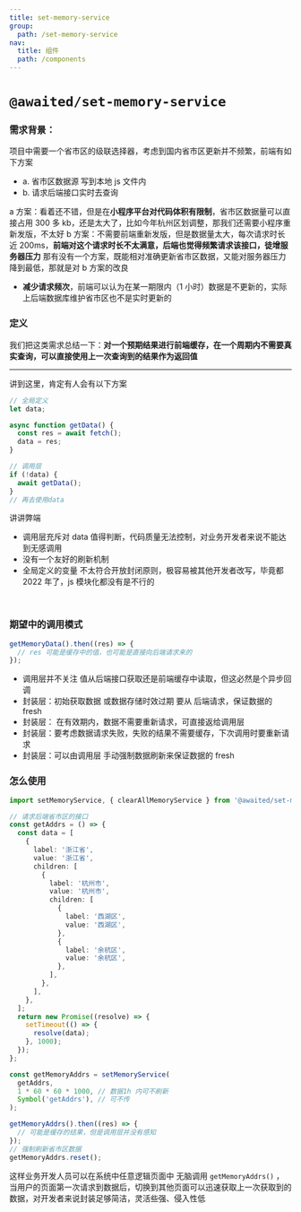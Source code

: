 ```yaml
---
title: set-memory-service
group:
  path: /set-memory-service
nav:
  title: 组件
  path: /components
---
```


# `@awaited/set-memory-service`

### 需求背景：

项目中需要一个省市区的级联选择器，考虑到国内省市区更新并不频繁，前端有如下方案

- a. 省市区数据源 写到本地 js 文件内
- b. 请求后端接口实时去查询 ​

a 方案：看着还不错，但是在**小程序平台对代码体积有限制**，省市区数据量可以直接占用 300 多 kb，还是太大了，比如今年杭州区划调整，那我们还需要小程序重新发版，不太好 b 方案：不需要前端重新发版，但是数据量太大，每次请求时长近 200ms，**前端对这个请求时长不太满意，后端也觉得频繁请求该接口，徒增服务器压力** 那有没有一个方案，既能相对准确更新省市区数据，又能对服务器压力降到最低，那就是对 b 方案的改良

- **减少请求频次**，前端可以认为在某一期限内（1 小时）数据是不更新的，实际上后端数据库维护省市区也不是实时更新的

### 定义

我们把这类需求总结一下：**对一个预期结果进行前端缓存，在一个周期内不需要真实查询，可以直接使用上一次查询到的结果作为返回值**

---

讲到这里，肯定有人会有以下方案

```javascript
// 全局定义
let data;

async function getData() {
  const res = await fetch();
  data = res;
}

// 调用层
if (!data) {
  await getData();
}
// 再去使用data
```

讲讲弊端

- 调用层充斥对 data 值得判断，代码质量无法控制，对业务开发者来说不能达到无感调用
- 没有一个友好的刷新机制
- 全局定义的变量 不太符合开放封闭原则，极容易被其他开发者改写，毕竟都 2022 年了，js 模块化都没有是不行的

​

### 期望中的调用模式

```javascript
getMemoryData().then((res) => {
  // res 可能是缓存中的值，也可能是直接向后端请求来的
});
```

- 调用层并不关注 值从后端接口获取还是前端缓存中读取，但这必然是个异步回调
- 封装层：初始获取数据 或数据存储时效过期 要从 后端请求，保证数据的 fresh
- 封装层： 在有效期内，数据不需要重新请求，可直接返给调用层
- 封装层：要考虑数据请求失败，失败的结果不需要缓存，下次调用时要重新请求
- 封装层：可以由调用层 手动强制数据刷新来保证数据的 fresh

### 怎么使用

```typescript
import setMemoryService, { clearAllMemoryService } from '@awaited/set-memory-service';

// 请求后端省市区的接口
const getAddrs = () => {
  const data = [
    {
      label: '浙江省',
      value: '浙江省',
      children: [
        {
          label: '杭州市',
          value: '杭州市',
          children: [
            {
              label: '西湖区',
              value: '西湖区',
            },
            {
              label: '余杭区',
              value: '余杭区',
            },
          ],
        },
      ],
    },
  ];
  return new Promise((resolve) => {
    setTimeout(() => {
      resolve(data);
    }, 1000);
  });
};

const getMemoryAddrs = setMemoryService(
  getAddrs,
  1 * 60 * 60 * 1000, // 数据1h 内可不刷新
  Symbol('getAddrs'), // 可不传
);

getMemoryAddrs().then((res) => {
  // 可能是缓存的结果，但是调用层并没有感知
});
// 强制刷新省市区数据
getMemoryAddrs.reset();
```

这样业务开发人员可以在系统中任意逻辑页面中 无脑调用 `getMemoryAddrs()` ，当用户的页面第一次请求到数据后，切换到其他页面可以迅速获取上一次获取到的数据，对开发者来说封装足够简洁，灵活些强、侵入性低
